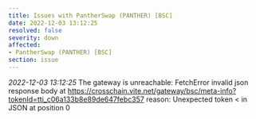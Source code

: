 ```yaml
---
title: Issues with PantherSwap (PANTHER) [BSC]
date: 2022-12-03 13:12:25
resolved: false
severity: down
affected:
- PantherSwap (PANTHER) [BSC]
section: issue
---
```


*2022-12-03 13:12:25* The gateway is unreachable: FetchError invalid json response body at https://crosschain.vite.net/gateway/bsc/meta-info?tokenId=tti_c06a133b8e89de647febc357 reason: Unexpected token < in JSON at position 0